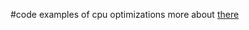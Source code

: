 #code examples of cpu optimizations
more about [there][1]

[1]: http://www.izebit.ru/2017/12/cpu-optimizations.html "cpu optimizations"
